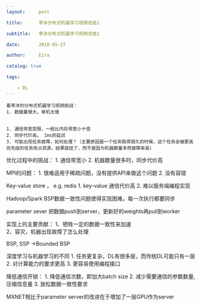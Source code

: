 ```yaml
---
layout:     post

title:      李沐分布式机器学习视频总结1

subtitle:   李沐分布式机器学习视频总结1

date:       2018-05-27

author:     Ezra

catalog: true

tags:

    - DL
---
```






    看李沐的分布式机器学习视频挑战：
    1. 数据量很大，单机太慢


	1. 通信带宽受限，一般比内存带宽小十倍
	2. 同步代价高， 1ms的延迟
	3. 可能出现任务故障，如何处理？（主要原因是一个任务跑得很久的时候，这个任务会被更高优先级的任务抢占资源，结果就挂了，而不是因为机器数量多而故障率高）

优化过程中的挑战：
	1. 通信带宽小
	2. 机器数量很多时，同步代价高

MPI的问题：
	1. 很难适用于稀疏问题，没有提供API来做这个问题
	2. 没有容错

Key-value store ， e.g. redis
	1. key-value 通信代价高
	2. 难以服务端编程实现


Hadoop/Spark
    BSP数据一致性问题使得实现困难，每一次执行都要同步


parameter sever 
把数据push到server，更新好的weights再pull到worker

实现上的主要贡献：
       1、牺牲一定的数据一致性来加速       
       2、容灾，机器出现故障了怎么处理

BSP, SSP ->Bounded BSP


深度学习与机器学习的不同
	1. 
任务更复杂，DL有很多层，而传统DL可能只有一层
	2. 
对计算能力的要求更高
	3. 
更容易使用编程接口




降低通信开销：
	1. 
降低通信次数，即加大batch size
	2. 
减少需要通信的参数数量, 压缩信息量
	3. 
放松数据一致性要求




MXNET相比于parameter server的改进在于增加了一层GPU作为server




















​        